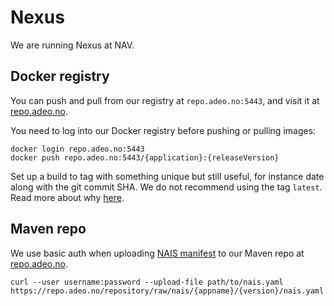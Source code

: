 Nexus
=====

We are running Nexus at NAV.


## Docker registry

You can push and pull from our registry at `repo.adeo.no:5443`, and visit it at [repo.adeo.no](https://repo.adeo.no/#browse/browse/components:docker).

You need to log into our Docker registry before pushing or pulling images:

```text
docker login repo.adeo.no:5443
docker push repo.adeo.no:5443/{application}:{releaseVersion}
```

Set up a build to tag with something unique but still useful, for instance date along with the git commit SHA.
We do not recommend using the tag `latest`. Read more about why [here](https://vsupalov.com/docker-latest-tag/).


## Maven repo

We use basic auth when uploading [NAIS manifest](/documentation/contracts/README.md#nais-manifest) to our Maven repo at [repo.adeo.no](https://repo.adeo.no/).

```
curl --user username:password --upload-file path/to/nais.yaml https://repo.adeo.no/repository/raw/nais/{appname}/{version}/nais.yaml
```
